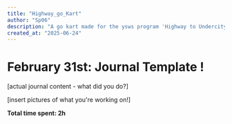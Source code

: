 ```yaml
---
title: "Highway_go_Kart"
author: "Sp06"
description: "A go kart made for the ysws program 'Highway to Undercity'!"
created_at: "2025-06-24"
---
```


# February 31st: Journal Template !

[actual journal content - what did you do?]

[insert pictures of what you're working on!]

**Total time spent: 2h**

